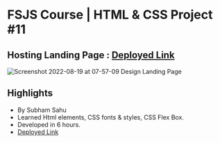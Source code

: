 # FSJS Course | HTML & CSS Project #11

## Hosting Landing Page : [Deployed Link](https://effulgent-dasik-e13d9e.netlify.app/)

![Screenshot 2022-08-19 at 07-57-09 Design Landing Page](https://user-images.githubusercontent.com/43786036/185867426-91b34fc0-d9c6-40a9-b690-4410d9efad38.png)

## Highlights
- By Subham Sahu
- Learned Html elements, CSS fonts & styles, CSS Flex Box.
- Developed in 6 hours.
- [Deployed Link](https://effulgent-dasik-e13d9e.netlify.app/)
